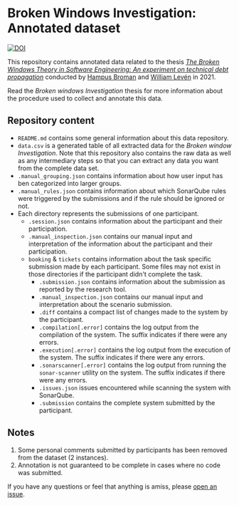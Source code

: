 # Broken Windows Investigation: Annotated dataset

[![DOI](https://zenodo.org/badge/342301067.svg)](https://zenodo.org/badge/latestdoi/342301067)

This repository contains annotated data related to the thesis [*The Broken Windows Theory in Software Engineering: An experiment on technical debt propagation*](https://doi.org/10.5281/zenodo.4812956) conducted by [Hampus Broman](https://github.com/HBroman) and [William Levén](https://github.com/williamleven) in 2021.

Read the *Broken windows Investigation* thesis for more information about the procedure used to collect and annotate this data.
 
## Repository content

* `README.md` contains some general information about this data repository.
* `data.csv` is a generated table of all extracted data for the *Broken window Investigation*. Note that this repository also contains the raw data as well as any intermediary steps so that you can extract any data you want from the complete data set.
* `.manual_grouping.json` contains information about how user input has ben categorized into larger groups.
* `.manual_rules.json` contains information about which SonarQube rules were triggered by the submissions and if the rule should be ignored or not.
* Each directory represents the submissions of one participant.
    * `.session.json` contains information about the participant and their participation.
    * `.manual_inspection.json` contains our manual input and interpretation of the information about the participant and their participation.
    * `booking` & `tickets` contains information about the task specific submission made by each participant. Some files may not exist in those directories if the participant didn't complete the task.
        * `.submission.json` contains information about the submission as reported by the research tool. 
        * `.manual_inspection.json` contains our manual input and interpretation about the scenario submission.
        * `.diff` contains a compact list of changes made to the system by the participant.
        * `.compilation[.error]` contains the log output from the compilation of the system. The suffix indicates if there were any errors.
        * `.execution[.error]` contains the log output from the execution of the system. The suffix indicates if there were any errors.
        * `.sonarscanner[.error]` contains the log output from running the `sonar-scanner` utility on the system. The suffix indicates if there were any errors.
        * `.issues.json` issues encountered while scanning the system with SonarQube.
        * `.submission` contains the complete system submitted by the participant.
    
    
## Notes
1. Some personal comments submitted by participants has been removed from the dataset (2 instances).
2. Annotation is not guaranteed to be complete in cases where no code was submitted.

If you have any questions or feel that anything is amiss, please [open an issue](https://github.com/BWTSE/Data/issues).
